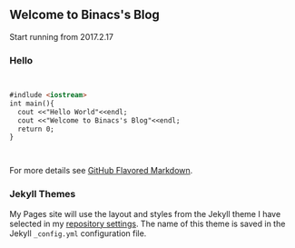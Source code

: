 ## Welcome to Binacs's Blog

Start running from 2017.2.17

### Hello 




```markdown


#indlude <iostream>
int main(){
  cout <<"Hello World"<<endl;
  cout <<"Welcome to Binacs's Blog"<<endl;
  return 0;
}




```

For more details see [GitHub Flavored Markdown](https://guides.github.com/features/mastering-markdown/).

### Jekyll Themes

My Pages site will use the layout and styles from the Jekyll theme I have selected in my [repository settings](https://github.com/BinacsLee/BinacsLee.github.io/settings). The name of this theme is saved in the Jekyll `_config.yml` configuration file.

